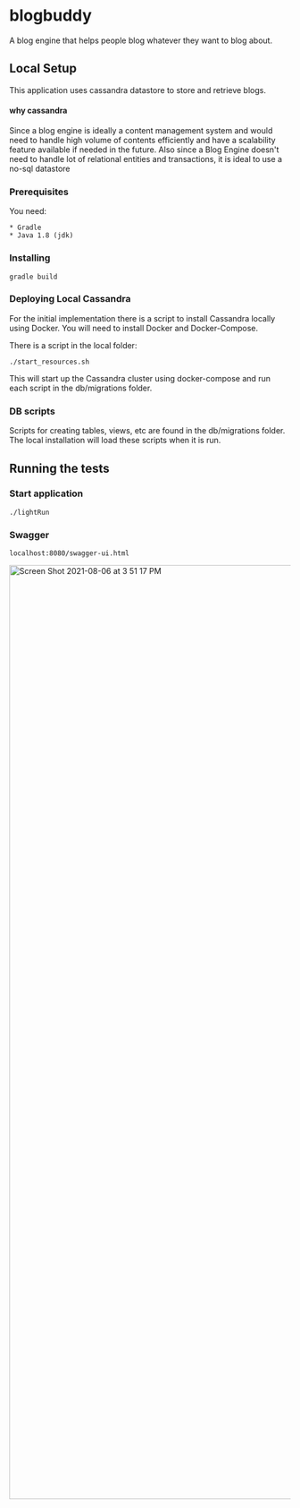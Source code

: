 # blogbuddy
A blog engine that helps people blog whatever they want to blog about.


## Local Setup

This application uses cassandra datastore to store and retrieve blogs.

#### why cassandra
Since a blog engine is ideally a content management system and would need to handle high volume of contents efficiently and have a scalability feature available if needed in the future. Also since a Blog Engine doesn't need to handle lot of relational entities and transactions, it is ideal to use a no-sql datastore

### Prerequisites

You need:

```
* Gradle
* Java 1.8 (jdk)
```

### Installing
```
gradle build
```

### Deploying Local Cassandra

For the initial implementation there is a script to install Cassandra locally using Docker.
You will need to install Docker and Docker-Compose.

There is a script in the local folder: 

```
./start_resources.sh
```

This will start up the Cassandra cluster using docker-compose and run each script in the db/migrations folder.


### DB scripts

Scripts for creating tables, views, etc are found in the db/migrations folder.
The local installation will load these scripts when it is run.

## Running the tests



### Start application

```
./lightRun
```

### Swagger
```
localhost:8080/swagger-ui.html
```

<img width="1669" alt="Screen Shot 2021-08-06 at 3 51 17 PM" src="https://user-images.githubusercontent.com/87956524/128569752-2ae4a4b0-8d3b-4c35-b5e4-aa84b94284a7.png">


